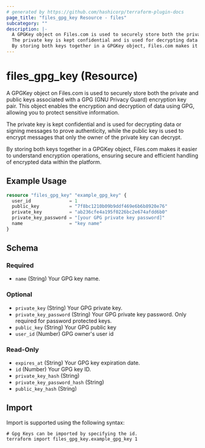 ```yaml
---
# generated by https://github.com/hashicorp/terraform-plugin-docs
page_title: "files_gpg_key Resource - files"
subcategory: ""
description: |-
  A GPGKey object on Files.com is used to securely store both the private and public keys associated with a GPG (GNU Privacy Guard) encryption key pair. This object enables the encryption and decryption of data using GPG, allowing you to protect sensitive information.
  The private key is kept confidential and is used for decrypting data or signing messages to prove authenticity, while the public key is used to encrypt messages that only the owner of the private key can decrypt.
  By storing both keys together in a GPGKey object, Files.com makes it easier to understand encryption operations, ensuring secure and efficient handling of encrypted data within the platform.
---
```


# files_gpg_key (Resource)

A GPGKey object on Files.com is used to securely store both the private and public keys associated with a GPG (GNU Privacy Guard) encryption key pair. This object enables the encryption and decryption of data using GPG, allowing you to protect sensitive information.



The private key is kept confidential and is used for decrypting data or signing messages to prove authenticity, while the public key is used to encrypt messages that only the owner of the private key can decrypt.



By storing both keys together in a GPGKey object, Files.com makes it easier to understand encryption operations, ensuring secure and efficient handling of encrypted data within the platform.

## Example Usage

```terraform
resource "files_gpg_key" "example_gpg_key" {
  user_id              = 1
  public_key           = "7f8bc1210b09b9ddf469e6b6b8920e76"
  private_key          = "ab236cfe4a195f0226bc2e674afdd6b0"
  private_key_password = "[your GPG private key password]"
  name                 = "key name"
}
```

<!-- schema generated by tfplugindocs -->
## Schema

### Required

- `name` (String) Your GPG key name.

### Optional

- `private_key` (String) Your GPG private key.
- `private_key_password` (String) Your GPG private key password. Only required for password protected keys.
- `public_key` (String) Your GPG public key
- `user_id` (Number) GPG owner's user id

### Read-Only

- `expires_at` (String) Your GPG key expiration date.
- `id` (Number) Your GPG key ID.
- `private_key_hash` (String)
- `private_key_password_hash` (String)
- `public_key_hash` (String)

## Import

Import is supported using the following syntax:

```shell
# Gpg Keys can be imported by specifying the id.
terraform import files_gpg_key.example_gpg_key 1
```
